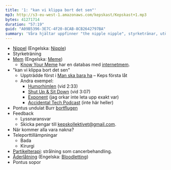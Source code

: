 ```yaml
---
title: '1: "kan vi klippa bort det sen"'
mp3: http://s3-eu-west-1.amazonaws.com/kepskast/Kepskast+1.mp3
bytes: 41271714
duration: "57:19"
guid: "A09B5396-3E7C-4F20-8CAB-8CB2642797BA"
summary: 'Våra hjältar uppfinner "the nipple nipple", styrketränar, utövar narcissism, sörjer Burr, lyssnar, är nakna, botar sjukdomar och går ut med soporna.'
---
```


* [Nippel](http://sv.wikipedia.org/wiki/Nippel) (Engelska: [Nipple](http://en.wikipedia.org/wiki/Nipple_(plumbing)))
* Styrketräning
* [Mem](http://sv.wikipedia.org/wiki/Mem) (Engelska: [Meme](http://en.wikipedia.org/wiki/Meme))
    * [Know Your Meme](http://knowyourmeme.com) har en databas med [internetmem](http://en.wikipedia.org/wiki/Internet_meme).
* "kan vi klippa bort det sen"
    * Uppträdde först i [Man ska bara ha](https://soundcloud.com/keps/man-ska-bara-ha) – Keps första låt
    * Andra exempel:
        * [Humorhimlen](http://sverigesradio.se/sida/avsnitt/289366?programid=3389) (vid 2:33)
        * [Shut Up & Sit Down](http://vimeo.com/62190947#t=3m7s) (vid 3:07)
        * [Exponent](http://exponent.fm) (jag orkar inte leta upp exakt var)
        * [Accidental Tech Podcast](http://atp.fm) (inte här heller)
* Pontus undulat Burr [bortflugen](http://www.upphittat.se/goteborg/fagel/vitbla-undulat-bortflugen)
* Feedback
    * Lyssnaransvar
    * Skicka pengar till <kepskollektivet@gmail.com>.
* När kommer alla vara nakna?
* Teleporttillämpningar
    * Bada
    * Kirurgi
* [Partikelterapi](http://en.wikipedia.org/wiki/Particle_therapy): strålning som cancerbehandling.
* [Åderlåtning](http://sv.wikipedia.org/wiki/Åderlåtning) (Engelska: [Bloodletting](http://en.wikipedia.org/wiki/Bloodletting))
* Pontus sopor
